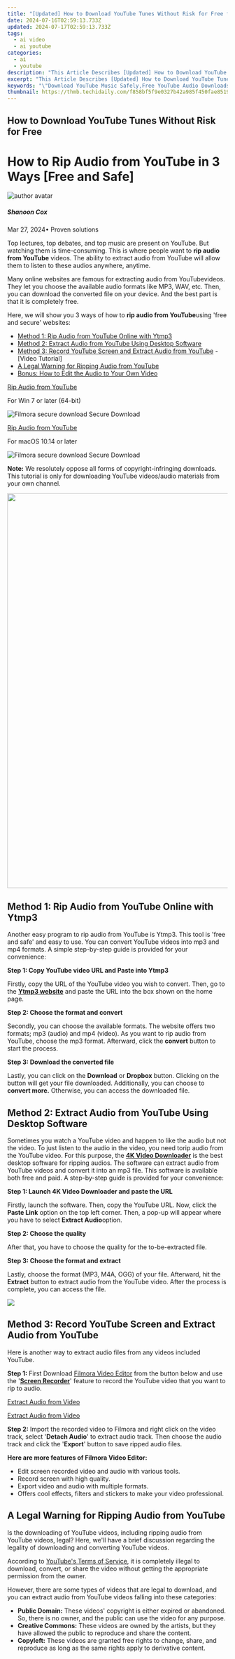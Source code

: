 ```yaml
---
title: "[Updated] How to Download YouTube Tunes Without Risk for Free for 2024"
date: 2024-07-16T02:59:13.733Z
updated: 2024-07-17T02:59:13.733Z
tags:
  - ai video
  - ai youtube
categories:
  - ai
  - youtube
description: "This Article Describes [Updated] How to Download YouTube Tunes Without Risk for Free for 2024"
excerpt: "This Article Describes [Updated] How to Download YouTube Tunes Without Risk for Free for 2024"
keywords: "\"Download YouTube Music Safely,Free YouTube Audio Downloads,Legal YouTube MP3 Extraction,Streaming YouTube Tracks,YouTube FLAC Conversion,No Risk YouTube Audio,Ad-Free YouTube Listenings\""
thumbnail: https://thmb.techidaily.com/f858bf5f9e0327b42a985f450fae85190a7aad26feb7ee5b800247a93a2f3bb0.png
---
```


## How to Download YouTube Tunes Without Risk for Free

# How to Rip Audio from YouTube in 3 Ways \[Free and Safe\]

![author avatar](https://images.wondershare.com/filmora/article-images/shannon-cox.jpg)

##### Shanoon Cox

 Mar 27, 2024• Proven solutions

Top lectures, top debates, and top music are present on YouTube. But watching them is time-consuming. This is where people want to **rip audio from YouTube** videos. The ability to extract audio from YouTube will allow them to listen to these audios anywhere, anytime.

Many online websites are famous for extracting audio from YouTubevideos. They let you choose the available audio formats like MP3, WAV, etc. Then, you can download the converted file on your device. And the best part is that it is completely free.

Here, we will show you 3 ways of how to **rip audio from YouTube**using 'free and secure' websites:

* [Method 1: Rip Audio from YouTube Online with Ytmp3](#method1)
* [Method 2: Extract Audio from YouTube Using Desktop Software](#method2)
* [Method 3: Record YouTube Screen and Extract Audio from YouTube](#method3) \- \[Video Tutorial\]
* [A Legal Warning for Ripping Audio from YouTube](#warning)
* [Bonus: How to Edit the Audio to Your Own Video](#bonus)

[Rip Audio from YouTube](https://tools.techidaily.com/wondershare/filmora/download/)

For Win 7 or later (64-bit)

![Filmora secure download](https://images.wondershare.com/filmora/images/store/secure.png) Secure Download

[Rip Audio from YouTube](https://tools.techidaily.com/wondershare/filmora/download/)

For macOS 10.14 or later

![Filmora secure download](https://images.wondershare.com/filmora/images/store/secure.png) Secure Download

**Note:** We resolutely oppose all forms of copyright-infringing downloads. This tutorial is only for downloading YouTube videos/audio materials from your own channel.

<!-- affiliate ads begin -->
<a href="https://ursime.pxf.io/c/5597632/2048963/16384" target="_top" id="2048963"><img src="//a.impactradius-go.com/display-ad/16384-2048963" border="0" alt="" width="1200" height="900"/></a><img height="0" width="0" src="https://imp.pxf.io/i/5597632/2048963/16384" style="position:absolute;visibility:hidden;" border="0" />
<!-- affiliate ads end -->
## Method 1: Rip Audio from YouTube Online with Ytmp3

Another easy program to rip audio from YouTube is Ytmp3\. This tool is 'free and safe' and easy to use. You can convert YouTube videos into mp3 and mp4 formats. A simple step-by-step guide is provided for your convenience:

**Step 1: Copy YouTube video URL and Paste into Ytmp3**

Firstly, copy the URL of the YouTube video you wish to convert. Then, go to the **[Ytmp3 website](https://ytmp3.cc/youtube-to-mp3/)** and paste the URL into the box shown on the home page.

**Step 2: Choose the format and convert**

Secondly, you can choose the available formats. The website offers two formats; mp3 (audio) and mp4 (video). As you want to rip audio from YouTube, choose the mp3 format. Afterward, click the **convert** button to start the process.

**Step 3: Download the converted file**

Lastly, you can click on the **Download** or   **Dropbox** button. Clicking on the button will get your file downloaded. Additionally, you can choose to **convert more.** Otherwise, you can access the downloaded file.

## Method 2: Extract Audio from YouTube Using Desktop Software

Sometimes you watch a YouTube video and happen to like the audio but not the video. To just listen to the audio in the video, you need torip audio from the YouTube video. For this purpose, the **[4K Video Downloader](https://www.4kdownload.com/products/videodownloader/2)** is the best desktop software for ripping audios. The software can extract audio from YouTube videos and convert it into an mp3 file. This software is available both free and paid. A step-by-step guide is provided for your convenience:

**Step 1: Launch 4K Video Downloader and paste the URL**

Firstly, launch the software. Then, copy the YouTube URL. Now, click the **Paste Link** option on the top left corner. Then, a pop-up will appear where you have to select **Extract Audio**option.

**Step 2: Choose the quality**

After that, you have to choose the quality for the to-be-extracted file.

**Step 3: Choose the format and extract**

Lastly, choose the format (MP3, M4A, OGG) of your file. Afterward, hit the **Extract** button to extract audio from the YouTube video. After the process is complete, you can access the file.

<!-- affiliate ads begin -->
<a href="https://secure.2checkout.com/order/checkout.php?PRODS=3851691&QTY=1&AFFILIATE=108875&CART=1"><img src="http://www.aiseesoft.com/avangate/30p/banner.jpg" border="0"></a>
<!-- affiliate ads end -->
## Method 3: Record YouTube Screen and Extract Audio from YouTube

Here is another way to extract audio files from any videos included YouTube.

**Step 1:** First Download [Filmora Video Editor](https://tools.techidaily.com/wondershare/filmora/download/) from the button below and use the '[**Screen Recorder**](https://tools.techidaily.com/wondershare/filmora/download/)' feature to record the YouTube video that you want to rip to audio.

[Extract Audio from Video](https://tools.techidaily.com/wondershare/filmora/download/)

[Extract Audio from Video](https://tools.techidaily.com/wondershare/filmora/download/)

**Step 2:** Import the recorded video to Filmora and right click on the video track, select '**Detach Audio**' to extract audio track. Then choose the audio track and click the '**Export**' button to save ripped audio files.

**Here are more features of Filmora Video Editor:**

* Edit screen recorded video and audio with various tools.
* Record screen with high quality.
* Export video and audio with multiple formats.
* Offers cool effects, filters and stickers to make your video professional.

## A Legal Warning for Ripping Audio from YouTube

Is the downloading of YouTube videos, including ripping audio from YouTube videos, legal? Here, we'll have a brief discussion regarding the legality of downloading and converting YouTube videos.

According to [YouTube's Terms of Service](https://www.youtube.com/static?gl=US&template=terms), it is completely illegal to download, convert, or share the video without getting the appropriate permission from the owner.

However, there are some types of videos that are legal to download, and you can extract audio from YouTube videos falling into these categories:

* **Public Domain:** These videos' copyright is either expired or abandoned. So, there is no owner, and the public can use the video for any purpose.
* **Creative Commons:** These videos are owned by the artists, but they have allowed the public to reproduce and share the content.
* **Copyleft:** These videos are granted free rights to change, share, and reproduce as long as the same rights apply to derivative content.

<!-- affiliate ads begin -->
<span id="1793213">
					<video width="1080" height="1620" style="cursor:pointer"
           poster="//a.impactradius-go.com/display-clicktoplayimage/1793213.jpeg"
           onclick="if(!this.playClicked){this.play();this.setAttribute('controls',true);this.playClicked=true;}">
	   <source src="//a.impactradius-go.com/display-ad/19135-1793213">
	   <img src="//a.impactradius-go.com/display-clicktoplayimage/1793213.jpeg" style="border: none; height: 100%; width: 100%; object-fit: contain">
	</video>
	<div style="width:1080px;text-align:center"><a href="javascript:window.open(decodeURIComponent('https%3A%2F%2Ftinyland.pxf.io%2Fc%2F5597632%2F1793213%2F19135'), '_blank');void(0);">Click here</a></div>
</span>
<img height="0" width="0" src="https://imp.pxf.io/i/5597632/1793213/19135" style="position:absolute;visibility:hidden;" border="0" />
<!-- affiliate ads end -->
## Bonus: How to Edit the Audio to Your Own Video

Usually, the audio of your video is not clear. Sometimes the background music is irritating, and you want to replace it. In short, the point is to edit and enhance the audio track of your video. All these changes can be achieved by using Filmora.

[Wondershare Filmora](https://tools.techidaily.com/wondershare/filmora/download/) is a video editing tool equipped with many features. Along with [video editing](https://tools.techidaily.com/wondershare/filmora/download/) options, this tool is perfect for audio editing. This software allows you to trim, add effects, or replace the audio track of your video. A simple step-by-step guide is provided for your convenience:

[Edit Audio & Video for Free](https://tools.techidaily.com/wondershare/filmora/download/)

[Edit Audio & Video for Free](https://tools.techidaily.com/wondershare/filmora/download/)

**Step 1: Import the media**

<!-- affiliate ads begin -->
<a href="https://sentrypc.7eer.net/c/5597632/398457/3022" target="_top" id="398457"><img src="//a.impactradius-go.com/display-ad/3022-398457" border="0" alt="www.sentrypc.com" width="980" height="120"/></a><img height="0" width="0" src="https://sentrypc.7eer.net/i/5597632/398457/3022" style="position:absolute;visibility:hidden;" border="0" />
<!-- affiliate ads end -->
![filmora import media](https://images.wondershare.com/filmora/guide/get-started-with-filmora-02.png)

Firstly, after downloading and installing the software. Click on **Files,** then select **import media files**.

**Step 2: Add Audio from the Audio Tab**

![add audio to timeline](https://images.wondershare.com/filmora/guide/detach-audio-windows-01.png)

Then, click the **Audio tab** to add audio or background music to your video.

**Step 3: Set the Speed and Duration**

<!-- affiliate ads begin -->
<a href="https://mindmanager.sjv.io/c/5597632/1787667/20231" target="_top" id="1787667"><img src="//a.impactradius-go.com/display-ad/20231-1787667" border="0" alt="" width="728" height="90"/></a><img height="0" width="0" src="https://imp.pxf.io/i/5597632/1787667/20231" style="position:absolute;visibility:hidden;" border="0" />
<!-- affiliate ads end -->
![set audio speed](https://images.wondershare.com/filmora/guide/audio-adjustment-and-denoise.png)

To set the speed and the duration, right-click on the audio timeline or press **CTRL+R**. Now you can modify the settings.

**Step 4: Adjusting the audio**

![adjsut the audio](https://images.wondershare.com/filmora/guide/audio-ducking-option.png)

The next step is to adjust the audio setting by double-clicking on the audio timeline. You can modify Pitch, Fade in/Fade out, etc.

**Step 5: Add your own voice via Voiceover**

You can add your own voice too. Just click on the voiceover icon on the right side to record your audio.

**Step 6: Export the media**

Lastly, click on the **Export button** to save your project where you want.

![filmora logo](https://neveragain.allstatics.com/2019/assets/icon/logo/filmora-horizontal.svg)

<!-- affiliate ads begin -->
<a href="https://appsumo.8odi.net/c/5597632/2082535/7443" target="_top" id="2082535"><img src="//a.impactradius-go.com/display-ad/7443-2082535" border="0" alt="" width="1200" height="600"/></a><img height="0" width="0" src="https://appsumo.8odi.net/i/5597632/2082535/7443" style="position:absolute;visibility:hidden;" border="0" />
<!-- affiliate ads end -->
## A cross-platform for making videos anywhere for all creators

![filmora-02](https://images.wondershare.com/filmora/filmora12/side_brand_filmora12.png)

 Why your video editing isn't good enough? How about some creative inspo?

* 100 Million+ Users
* 150+ Countries and Regions
* 4 Million+ Social Media Followers
* 5 Million+ Stock Media for Use

[Try It Free](https://tools.techidaily.com/wondershare/filmora/download/) [Try It Free](https://tools.techidaily.com/wondershare/filmora/download/)

[Try It Free](https://apps.apple.com/app/apple-store/id1459336970?pt=169436&ct=official-website&mt=8)

[Try It Free](https://app.adjust.com/b0k9hf2%5F4bsu85t)

 \* Secure Download

<!-- affiliate ads begin -->
<a href="https://turtlebeacheu.sjv.io/c/5597632/1996818/23722" target="_top" id="1996818"><img src="//a.impactradius-go.com/display-ad/23722-1996818" border="0" alt="" width="600" height="600"/></a><img height="0" width="0" src="https://imp.pxf.io/i/5597632/1996818/23722" style="position:absolute;visibility:hidden;" border="0" />
<!-- affiliate ads end -->
![filmora12](https://images.wondershare.com/filmora/12-filmora/img/filmora12-01.png)

![author avatar](https://images.wondershare.com/filmora/article-images/shannon-cox.jpg)

Shanoon Cox

Shanoon Cox is a writer and a lover of all things video.

Follow @Shanoon Cox


<ins class="adsbygoogle"
     style="display:block"
     data-ad-format="autorelaxed"
     data-ad-client="ca-pub-7571918770474297"
     data-ad-slot="1223367746"></ins>

## Unlock 7 Superb Apps for Seamless YouTube LIVE From iPhone & Android

# FREE 7 Best Apps to Go Live on YouTube from iPhone or Android

![author avatar](https://images.wondershare.com/filmora/article-images/richard-bennett.jpg)

##### Richard Bennett

 Mar 27, 2024• Proven solutions

<!-- affiliate ads begin -->
<a href="https://bluettius.sjv.io/c/5597632/2027209/17108" target="_top" id="2027209"><img src="//a.impactradius-go.com/display-ad/17108-2027209" border="0" alt="" width="300" height="250"/></a><img height="0" width="0" src="https://imp.pxf.io/i/5597632/2027209/17108" style="position:absolute;visibility:hidden;" border="0" />
<!-- affiliate ads end -->
[![Download Win Version](https://images.wondershare.com/filmora/guide/download-btn-win.jpg)](https://tools.techidaily.com/wondershare/filmora/download/)[![Download Mac Version](https://images.wondershare.com/filmora/guide/download-btn-mac.jpg)](https://tools.techidaily.com/wondershare/filmora/download/)

<!-- affiliate ads begin -->
<a href="https://shop.mondly.com/affiliate.php?ACCOUNT=ATISTUDI&AFFILIATE=108875&PATH=https%3A%2F%2Fwww.mondly.com%3FAFFILIATE%3D108875%26RESOURCE%3D%2BGeneral%2B970x90%2B"><img src="https://secure.avangate.com/images/merchant/69c418c33ec2e1a4267fa9bb77fa1428/general-970x90.gif" border="0"></a>
<!-- affiliate ads end -->
## 1\. Emoze: ( Android

This most awaited Go Live application is now available for [Android](https://play.google.com/store/apps/details?id=com.tilda.youtube&hl=zh%5FCN) as well as iOS platform. It assists users in direct live streaming to YouTube channel via portable devices. The one click type installation facility allows users to get connected to heir channel, video, followers and viewers within seconds.

**Key Features:**

* Emoze offers unlimited broadcast time for live content.
* It supports HD live transmissions.
* Users can enjoy customized video effects.
* It is possible to switch between horizontal and vertical video mode during broadcast.

![emoze](https://images.wondershare.com/filmora/article-images/emoze.jpg)

## 2\. Omlet Arcade: ( Android

Omlet Arcade is well known for its most convenient collection of tools that can assist mobile gamers, the exclusive and highly interactive chat room and easy to share and upload facilities. Users love its intuitive functionality that makes content sharing on social media platforms like YouTube, Facebook and Twitch etc. much easier.

**Key Features:**

* It offers in game chat feature where users can spend unlimited time. You can prefer to connect via region chat, group chat and SMS options.
* Omlet Arcade hosts an active forum where gamers can easily explore information about all new stuff.
* One can enjoy easy recording, fast uploading of videos and it is also possible to develop personal community files for your favorite games.

![omlet](https://images.wondershare.com/filmora/article-images/omlet.jpg)

## 3\. YouTube App: ( Android

It is time to enjoy lots of interesting things on single platform on the go; this YouTube application allow users to stay connected to most popular music videos, entertainment, game hot spots and news etc. It is possible to subscribe to different channels and share impressive content with friends via YouTube.

**Key Features:**

* Users will be able to browse their personalized recommendations on Home tab.
* The subscription tab assists users to get connected to their favorite channel with ease.
* One can express his thoughts via shares and comments.
* It is possible to develop customized videos using its top quality filters and music editing tools. Everything can be managed directly on YouTube platform.

<!-- affiliate ads begin -->
<a href="https://ursime.pxf.io/c/5597632/2048972/16384" target="_top" id="2048972"><img src="//a.impactradius-go.com/display-ad/16384-2048972" border="0" alt="" width="1200" height="900"/></a><img height="0" width="0" src="https://imp.pxf.io/i/5597632/2048972/16384" style="position:absolute;visibility:hidden;" border="0" />
<!-- affiliate ads end -->
![youtube](https://images.wondershare.com/filmora/article-images/youtube.jpg)

## 4\. YouTube Gaming: ( Android

YouTube Gamming application help users to stay connected with their favorite players, games and culture. It features live streams and videos with interactive chats, let’s play option, reviews, trailers and speed runs etc.

**Key Features:**

* With YouTube gaming application, you will be able to place live streams as well as videos at same place.
* You can enjoy chatting while live streaming your content.
* It is possible to browse specially designed pages for all games, channels as well as publishers.
* YouTube Gaming platform is currently serving the biggest community with more than 100 million active users.

![gaming](https://images.wondershare.com/filmora/article-images/gaming.jpg)

<!-- affiliate ads begin -->
<a href="https://martinic.evyy.net/c/5597632/1422856/4482" target="_top" id="1422856"><img src="//a.impactradius-go.com/display-ad/4482-1422856" border="0" alt="" width="580" height="309"/></a>
<!-- affiliate ads end -->
## 5\. Live Now: ( iOS

Live Now application is well recognized for its easy to use interface and simple sign up process. The basic widgets are designed pretty fine with collection of templates; beginners will find it much easier to explore all hot new features of Live Now.

**Key Features:**

* Users can easily define any number of phrases for quick access in form of tags.
* It offers numbers of integrations to end users along with SugarCRM, Salesforce and Highrise etc.
* You will find awesome mobile support from service professionals and your dream to work in team for development of interesting projects may end here with Live Now.

<!-- affiliate ads begin -->
<a href="https://shop.copernic.com/order/checkout.php?PRODS=41033091&QTY=1&AFFILIATE=108875&CART=1"><img src="https://secure.2checkout.com/images/merchant/8d30aa96e72440759f74bd2306c1fa3d/Copernic-2023-Affiliate-728x90-Advanced.png" border="0"></a>
<!-- affiliate ads end -->
![live](https://images.wondershare.com/filmora/article-images/live.jpg)

## 6\. Stream Tube: ( iOS

Stream Tube application comes with so many advanced features that can assist users in easy live streaming. It can support HD as well as SD content whereas stream quality can be adjusted as per need. The donation system, ability to surf safari while live streaming and change YouTube server as per need, are some of its latest features.

**Key Features:**

* Users can enjoy editing with advanced filters, logos and manual as well as auto focus abilities.
* It offers landscape and portrait streaming abilities.
* Users can capture stills while live streaming their content.
* You will love to use its Zoomx15 feature.
* The one tap start type functionality is highly useful.

![stream](https://images.wondershare.com/filmora/article-images/stream.jpg)

## 7\. CameraFi Live: ( Android

CameraFi Live app is designed for Android devices only and it makes direct connection with Facebook and YouTube for fast sharing abilities. CameraFi Live can be used with smart phone camera as well as can be connected to a USB camera unit. The interactive user platform assists in fast responses.

![camerafi](https://images.wondershare.com/filmora/article-images/camerafi.jpg)

**Key Features:**

* It is possible to broadcast amazing videos without any restriction over time using CameraFi Live.
* This application is well known for its professional video quality that leads to much higher performance when connected to DSLR and camcorders.
* Users will love to enjoy its ability to broadcast games with much impressive content quality
* Some of the best and most advanced features added to CameraFi Live are live poll voting, 360 degree live streaming with VR camera, picture in picture ability, advanced text and image overlays, video filters and many more.

![Filmora logo](https://images.wondershare.com/filmora/logo_icon/wondershare-filmora-logo-horizontal.png) ![filmora product interface](https://images.wondershare.com/filmora/images/common/filmora-product-banner.png)

<!-- affiliate ads begin -->
<a href="https://secure.2checkout.com/order/checkout.php?PRODS=4940317&QTY=1&AFFILIATE=108875&CART=1"><img src="https://secure.avangate.com/images/merchant/333ac5d90817d69113471fbb6e531bee/sps-partnership-728x90eng.png" border="0"></a>
<!-- affiliate ads end -->
### Filmora - Best YouTube Video Recorder and Editor

* Record YouTube videos on your computer with audio and webcam.
* [Edit videos](https://tools.techidaily.com/wondershare/filmora/download/) quickly with a wide range of gaming effects.
* Rich video tempaltes and resources for videos.
* Export to MP4, MOV, MKV, GIF and multiple formats.

[Try It Free](https://tools.techidaily.com/wondershare/filmora/download/)

For Win 7 or later (64-bit)

[Try It Free](https://tools.techidaily.com/wondershare/filmora/download/)

For macOS 10.12 or later

<!-- affiliate ads begin -->
<a href="https://modlily.sjv.io/c/5597632/1997817/17059" target="_top" id="1997817"><img src="//a.impactradius-go.com/display-ad/17059-1997817" border="0" alt="" width="300" height="250"/></a><img height="0" width="0" src="https://imp.pxf.io/i/5597632/1997817/17059" style="position:absolute;visibility:hidden;" border="0" />
<!-- affiliate ads end -->
![secure download](https://static.wondershare.com/images-filmora/images/common/securety.svg) Secure Download

![author avatar](https://images.wondershare.com/filmora/article-images/richard-bennett.jpg)

Richard Bennett

Richard Bennett is a writer and a lover of all things video.

Follow @Richard Bennett


<ins class="adsbygoogle"
     style="display:block"
     data-ad-client="ca-pub-7571918770474297"
     data-ad-slot="8358498916"
     data-ad-format="auto"
     data-full-width-responsive="true"></ins>



<span class="atpl-alsoreadstyle">Also read:</span>
<div><ul>
<li><a href="https://eaxpv-info.techidaily.com/new-2024-approved-filmoras-quick-start-approach-for-youtube-trailers/"><u>[New] 2024 Approved  Filmora's Quick-Start Approach for YouTube Trailers</u></a></li>
<li><a href="https://eaxpv-info.techidaily.com/new-2024-approved-financially-flourishing-online-media-personality/"><u>[New] 2024 Approved  Financially Flourishing Online Media Personality</u></a></li>
<li><a href="https://eaxpv-info.techidaily.com/new-2024-approved-from-concept-to-completion-crafting-your-youtube-masterpiece/"><u>[New] 2024 Approved  From Concept to Completion  Crafting Your YouTube Masterpiece</u></a></li>
<li><a href="https://eaxpv-info.techidaily.com/new-2024-approved-go-green-integrate-subscriptions-in-ads/"><u>[New] 2024 Approved  Go Green  Integrate Subscriptions in Ads</u></a></li>
<li><a href="https://eaxpv-info.techidaily.com/new-2024-approved-groan-inducing-humor-in-hits/"><u>[New] 2024 Approved  Groan-Inducing Humor in Hits</u></a></li>
<li><a href="https://eaxpv-info.techidaily.com/new-first-steps-into-filmmaking-the-ultimate-guide-for-making-your-first-10-youtube-videos-for-2024/"><u>[New] First Steps Into Filmmaking  The Ultimate Guide for Making Your First 10 YouTube Videos for 2024</u></a></li>
<li><a href="https://eaxpv-info.techidaily.com/new-free-yourself-from-video-edges-on-youtube-for-2024/"><u>[New] Free Yourself From Video Edges on YouTube for 2024</u></a></li>
<li><a href="https://eaxpv-info.techidaily.com/new-freefire-gaming-guide-maximizing-video-impact-for-2024/"><u>[New] FreeFire Gaming Guide  Maximizing Video Impact for 2024</u></a></li>
<li><a href="https://eaxpv-info.techidaily.com/new-from-shots-to-screens-the-importance-of-camera-lenses-in-vlogs-for-2024/"><u>[New] From Shots to Screens  The Importance of Camera Lenses in Vlogs for 2024</u></a></li>
<li><a href="https://eaxpv-info.techidaily.com/new-graphicgrind-studio-for-2024/"><u>[New] GraphicGrind Studio for 2024</u></a></li>
<li><a href="https://eaxpv-info.techidaily.com/new-harness-social-blade-for-profound-youtube-stats-analysis-for-2024/"><u>[New] Harness Social Blade for Profound YouTube Stats Analysis for 2024</u></a></li>
<li><a href="https://eaxpv-info.techidaily.com/new-harnessing-the-power-of-short-videos-for-maximum-income-for-2024/"><u>[New] Harnessing the Power of Short Videos for Maximum Income for 2024</u></a></li>
<li><a href="https://eaxpv-info.techidaily.com/new-how-to-seamlessly-integrate-captions-into-youtube-videos-for-2024/"><u>[New] How to Seamlessly Integrate Captions Into YouTube Videos for 2024</u></a></li>
<li><a href="https://eaxpv-info.techidaily.com/new-how-to-send-hidden-youtube-videos-using-google-login-for-2024/"><u>[New] How to Send Hidden YouTube Videos Using Google Login for 2024</u></a></li>
<li><a href="https://eaxpv-info.techidaily.com/new-in-2024-freshest-beats-newly-trending-music-for-youtube-short-videos/"><u>[New] In 2024, Freshest Beats  Newly Trending Music for YouTube Short Videos</u></a></li>
<li><a href="https://eaxpv-info.techidaily.com/new-in-2024-from-bland-to-brilliant-transform-your-youtube-channels-image/"><u>[New] In 2024, From Bland to Brilliant  Transform Your YouTube Channels' Image</u></a></li>
<li><a href="https://eaxpv-info.techidaily.com/new-in-2024-from-blank-canvas-to-biggest-hit-mastering-youtube-thumbnail-sizes/"><u>[New] In 2024, From Blank Canvas to Biggest Hit  Mastering YouTube Thumbnail Sizes</u></a></li>
<li><a href="https://screen-video-capture.techidaily.com/new-ps4-to-video-complete-obs-broadcasting-guide/"><u>[New] PS4 to Video  Complete OBS Broadcasting Guide</u></a></li>
<li><a href="https://tiktok-video-recordings.techidaily.com/new-viral-cooking-hits-best-tiktok-dishes/"><u>[New] Viral Cooking Hits  Best TikTok Dishes</u></a></li>
<li><a href="https://eaxpv-info.techidaily.com/updated-2024-approved-generating-auto-subscribe-urls-for-youtube-channels/"><u>[Updated] 2024 Approved  Generating Auto Subscribe URLs for YouTube Channels</u></a></li>
<li><a href="https://eaxpv-info.techidaily.com/updated-2024-approved-glam-up-video-images-integrating-shimmering-neons/"><u>[Updated] 2024 Approved  Glam up Video Images  Integrating Shimmering Neons</u></a></li>
<li><a href="https://eaxpv-info.techidaily.com/updated-2024-approved-harmony-hunt-uncover-the-most-popular-free-downloader-apps-on-youtube-and-android/"><u>[Updated] 2024 Approved  Harmony Hunt - Uncover the Most Popular Free Downloader Apps on YouTube and Android</u></a></li>
<li><a href="https://visual-screen-recording.techidaily.com/updated-2024-approved-the-ultimate-ranking-top-9-puzzle-games-for-offline-play/"><u>[Updated] 2024 Approved  The Ultimate Ranking  Top 9 Puzzle Games for Offline Play</u></a></li>
<li><a href="https://extra-hints.techidaily.com/updated-chuckle-chasers-your-ultimate-list-of-funny-tools/"><u>[Updated] Chuckle Chasers  Your Ultimate List of Funny Tools</u></a></li>
<li><a href="https://eaxpv-info.techidaily.com/updated-flipping-currencies-through-cosmetics-content-for-2024/"><u>[Updated] Flipping Currencies Through Cosmetics Content for 2024</u></a></li>
<li><a href="https://eaxpv-info.techidaily.com/updated-formulating-final-fact-finding-flourishes-for-2024/"><u>[Updated] Formulating Final Fact-Finding Flourishes for 2024</u></a></li>
<li><a href="https://eaxpv-info.techidaily.com/updated-gamer-friendly-video-capture-apps-for-2024/"><u>[Updated] Gamer-Friendly Video Capture Apps for 2024</u></a></li>
<li><a href="https://eaxpv-info.techidaily.com/updated-get-free-youtube-music-anytime-with-these-high-performing-splitters-for-2024/"><u>[Updated] Get Free YouTube Music Anytime With These High-Performing Splitters for 2024</u></a></li>
<li><a href="https://eaxpv-info.techidaily.com/updated-globes-biggest-video-content-mogul-for-2024/"><u>[Updated] Globe’s Biggest Video Content Mogul for 2024</u></a></li>
<li><a href="https://eaxpv-info.techidaily.com/updated-high-definition-hardware-unveiled-by-gamers-for-2024/"><u>[Updated] High-Definition Hardware Unveiled by Gamers for 2024</u></a></li>
<li><a href="https://eaxpv-info.techidaily.com/updated-how-to-start-a-successful-youtube-gaming-channel-for-2024/"><u>[Updated] How to Start a Successful YouTube Gaming Channel for 2024</u></a></li>
<li><a href="https://eaxpv-info.techidaily.com/updated-in-2024-football-film-study-premier-insights-infographic/"><u>[Updated] In 2024, Football Film Study  Premier Insights Infographic</u></a></li>
<li><a href="https://eaxpv-info.techidaily.com/updated-in-2024-for-social-media-savants-distinguishing-between-igtv-and-youtube/"><u>[Updated] In 2024, For Social Media Savants  Distinguishing Between IGTV & YouTube</u></a></li>
<li><a href="https://eaxpv-info.techidaily.com/updated-in-2024-freeze-non-picked-youtube-video-suggestions/"><u>[Updated] In 2024, Freeze Non-Picked YouTube Video Suggestions</u></a></li>
<li><a href="https://eaxpv-info.techidaily.com/updated-in-2024-from-vision-to-visuals-craft-your-story-with-youtube-editor/"><u>[Updated] In 2024, From Vision to Visuals  Craft Your Story with YouTube Editor</u></a></li>
<li><a href="https://eaxpv-info.techidaily.com/updated-in-2024-how-to-make-killer-youtube-channel-art/"><u>[Updated] In 2024, How to Make Killer YouTube Channel Art</u></a></li>
<li><a href="https://eaxpv-info.techidaily.com/updated-in-2024-how-to-validate-your-youtube-profile-a-simple-guide/"><u>[Updated] In 2024, How to Validate Your YouTube Profile? A Simple Guide</u></a></li>
<li><a href="https://extra-guidance.techidaily.com/updated-pinnacle-top-5-camcorders-for-flexible-filming/"><u>[Updated] Pinnacle Top 5 Camcorders for Flexible Filming</u></a></li>
<li><a href="https://extra-skills.techidaily.com/updated-professional-picks-top-gimbals-for-drones/"><u>[Updated] Professional Picks  Top Gimbals for Drones</u></a></li>
<li><a href="https://screen-activity-recording.techidaily.com/updated-step-by-step-guide-to-record-online-video-calls-for-2024/"><u>[Updated] Step-by-Step Guide to Record Online Video Calls for 2024</u></a></li>
<li><a href="https://screen-sharing-recording.techidaily.com/updated-streamlining-zoom-sessions-through-effective-recording-for-2024/"><u>[Updated] Streamlining Zoom Sessions Through Effective Recording for 2024</u></a></li>
<li><a href="https://facebook-video-share.techidaily.com/updated-the-secrets-of-effective-free-youtube-video-transcriptions-revealed/"><u>[Updated] The Secrets of Effective, FREE YouTube Video Transcriptions Revealed</u></a></li>
<li><a href="https://extra-skills.techidaily.com/2024-approved-magix-acid-pro-review-a-look-at-similar-programs/"><u>2024 Approved  Magix ACID Pro Review  A Look at Similar Programs</u></a></li>
<li><a href="https://instagram-video-recordings.techidaily.com/2024-approved-rapid-rise-on-insta-like-mastery-plus-video-impact/"><u>2024 Approved  Rapid Rise on Insta - Like Mastery + Video Impact</u></a></li>
<li><a href="https://android-unlock.techidaily.com/how-can-we-unlock-our-gionee-f3-pro-phone-screen-by-drfone-android/"><u>How Can We Unlock Our Gionee F3 Pro Phone Screen?</u></a></li>
<li><a href="https://android-location-track.techidaily.com/how-to-check-distance-and-radius-on-google-maps-for-your-honor-90-lite-drfone-by-drfone-virtual-android/"><u>How to Check Distance and Radius on Google Maps For your Honor 90 Lite | Dr.fone</u></a></li>
<li><a href="https://techidaily.com/how-to-upgrade-or-downgrade-apple-iphone-7-plus-without-losing-data-drfone-by-drfone-ios-system-repair-ios-system-repair/"><u>How To Upgrade or Downgrade Apple iPhone 7 Plus Without Losing Data? | Dr.fone</u></a></li>
<li><a href="https://review-topics.techidaily.com/how-to-view-mov-files-on-htc-by-aiseesoft-video-converter-play-mov-on-android/"><u>How to view MOV files on HTC  ?</u></a></li>
<li><a href="https://unlock-android.techidaily.com/in-2024-the-ultimate-guide-how-to-bypass-swipe-screen-to-unlock-on-xiaomi-14-pro-device-by-drfone-android/"><u>In 2024, The Ultimate Guide How to Bypass Swipe Screen to Unlock on Xiaomi 14 Pro Device</u></a></li>
<li><a href="https://ai-editing-video.techidaily.com/templates-take-your-music-video-from-drab-to-fab-and-add-some-spice-to-the-catchy-song-here-are-some-templates-you-could-use-to-make-your-music-video-popula/"><u>Templates Take Your Music Video From Drab to Fab and Add some Spice to the Catchy Song. Here Are some Templates You Could Use to Make Your Music Video Popular</u></a></li>
<li><a href="https://location-social.techidaily.com/top-7-skype-hacker-to-hack-any-skype-account-on-your-apple-iphone-se-2020-drfone-by-drfone-virtual-ios/"><u>Top 7 Skype Hacker to Hack Any Skype Account On your Apple iPhone SE (2020) | Dr.fone</u></a></li>
<li><a href="https://ai-video-apps.techidaily.com/updated-2024-approved-from-voice-to-text-top-mac-apps-for-accurate-transcription-free-and-no-download/"><u>Updated 2024 Approved From Voice to Text Top Mac Apps for Accurate Transcription Free & No Download</u></a></li>
</ul></div>
